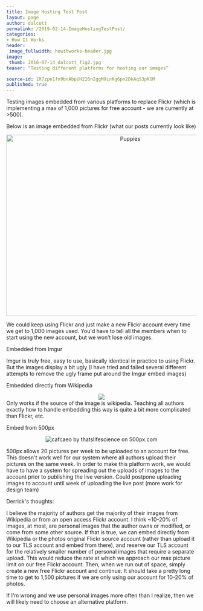 ```yaml
---
title: Image Hosting Test Post
layout: page
author: dalcott
permalink: /2019-02-14-ImageHostingTestPost/
categories:
- How It Works
header:
 image_fullwidth: howitworks-header.jpg
image:
 thumb: 2016-07-14_dalcott_fig2.jpg
teaser: “Testing different platforms for hosting our images”

source-id: 1R7zpe1fn9bnAbpUH226nIggM9inKg6pn2DkAqS3pKGM
published: true
---
```

Testing images embedded from various platforms to replace Flickr (which is implementing a max of 1,000 pictures for free account - we are currently at >500).

Below is an image embedded from Flickr (what our posts currently look like)

<center><a data-flickr-embed="true"  href="https://www.flickr.com/photos/53887959@N07/4984818141" title="Puppies"><img src="https://farm5.staticflickr.com/4105/4984818141_ee216e0ba5_z.jpg" width="640" height="480" alt="Puppies"></a><script async src="//embedr.flickr.com/assets/client-code.js" charset="utf-8"></script></center>

We could keep using Flickr and just make a new Flickr account every time we get to 1,000 images used. You'd have to tell all the members when to start using the new account, but we won’t lose old images.

Embedded from Imgur

<center><blockquote class="imgur-embed-pub" lang="en" data-id="D2Wt0fA"><a href="//imgur.com/D2Wt0fA"></a></blockquote><script async src="//s.imgur.com/min/embed.js" charset="utf-8"></script></center>

Imgur is truly free, easy to use, basically identical in practice to using Flickr. But the images display a bit ugly (I have tried and failed several different attempts to remove the ugly frame put around the Imgur embed images)

Embedded directly from Wikipedia

<div style="text-align:center"><img src ="https://upload.wikimedia.org/wikipedia/commons/f/fa/Puppy.JPG"/></div>
Only works if the source of the image is wikipedia. Teaching all authors exactly how to handle embedding this way is quite a bit more complicated than Flickr, etc. 

Embed from 500px
<center><div class='pixels-photo'>
  <p>
    <img src='https://drscdn.500px.org/photo/293698061/m%3D900/v2?user_id=71639531&webp=true&sig=ae8e9c39986877d6c815859c0b2324c3e50364532fcdd94dd0aaa39122214662' alt='cafcaeo by thatslifescience on 500px.com'>
  </p>
  <a href='https://500px.com/photo/293698061/cafcaeo-by-thatslifescience' alt='cafcaeo by thatslifescience on 500px.com'></a>
</div>

<script type='text/javascript' src='https://500px.com/embed.js'></script> </center>

500px allows 20 pictures per week to be uploaded to an account for free. This doesn't work well for our system where all authors upload their pictures on the same week. In order to make this platform work, we would have to have a system for spreading out the uploads of images to the account prior to publishing the live version. Could postpone uploading images to account until week of uploading the live post (more work for design team)

Derrick's thoughts:

I believe the majority of authors get the majority of their images from Wikipedia or from an open access Flickr account. I think ~10-20% of images, at most, are personal images that the author owns or modified, or come from some other source. If that is true, we can embed directly from Wikipedia or the photos original Flickr source account (rather than upload it to our TLS account and embed from there), and reserve our TLS account for the relatively smaller number of personal images that require a separate upload. This would reduce the rate at which we approach our max picture limit on our free Flickr account. Then, when we run out of space, simply create a new free Flickr account and continue. It should take a pretty long time to get to 1,500 pictures if we are only using our account for 10-20% of photos.

If I'm wrong and we use personal images more often than I realize, then we will likely need to choose an alternative platform. 

